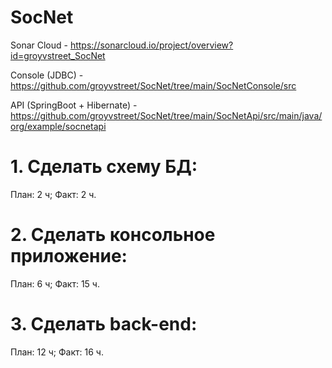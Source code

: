 # SocNet

Sonar Cloud - https://sonarcloud.io/project/overview?id=groyvstreet_SocNet

Console (JDBC) - https://github.com/groyvstreet/SocNet/tree/main/SocNetConsole/src

API (SpringBoot + Hibernate) - https://github.com/groyvstreet/SocNet/tree/main/SocNetApi/src/main/java/org/example/socnetapi

# 1. Сделать схему БД:
План: 2 ч;
Факт: 2 ч.
# 2. Сделать консольное приложение:
План: 6 ч;
Факт: 15 ч.
# 3. Сделать back-end:
План: 12 ч;
Факт: 16 ч.
